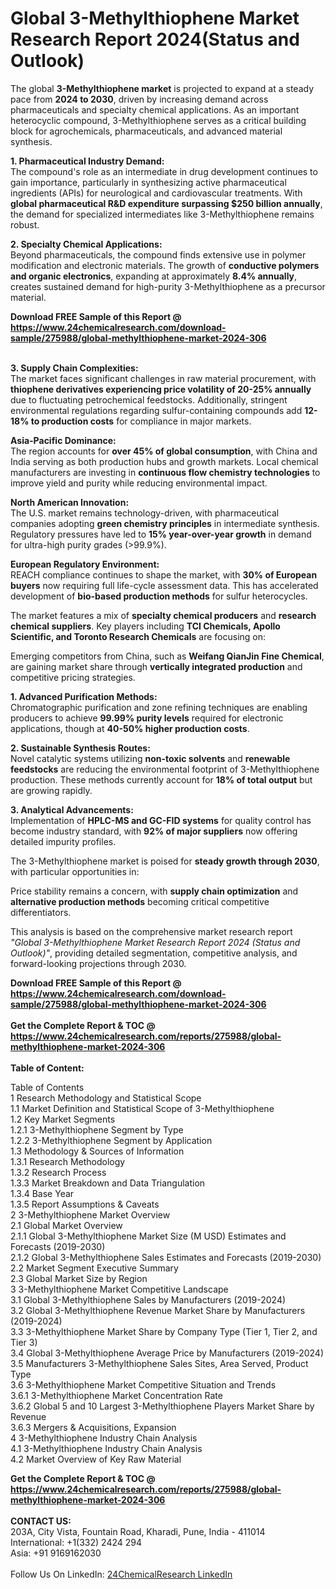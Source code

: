 <h1>Global 3-Methylthiophene Market Research Report 2024(Status and Outlook)</h1><p>The global <strong>3-Methylthiophene market</strong> is projected to expand at a steady pace from <strong>2024 to 2030</strong>, driven by increasing demand across pharmaceuticals and specialty chemical applications. As an important heterocyclic compound, 3-Methylthiophene serves as a critical building block for agrochemicals, pharmaceuticals, and advanced material synthesis.</p><p><strong>1. Pharmaceutical Industry Demand:</strong><br>
The compound's role as an intermediate in drug development continues to gain importance, particularly in synthesizing active pharmaceutical ingredients (APIs) for neurological and cardiovascular treatments. With <strong>global pharmaceutical R&amp;D expenditure surpassing $250 billion annually</strong>, the demand for specialized intermediates like 3-Methylthiophene remains robust.</p><p><strong>2. Specialty Chemical Applications:</strong><br>
Beyond pharmaceuticals, the compound finds extensive use in polymer modification and electronic materials. The growth of <strong>conductive polymers and organic electronics</strong>, expanding at approximately <strong>8.4% annually</strong>, creates sustained demand for high-purity 3-Methylthiophene as a precursor material.</p><div><b>Download FREE Sample of this Report @ 
            <a href="https://www.24chemicalresearch.com/download-sample/275988/global-methylthiophene-market-2024-306">
            https://www.24chemicalresearch.com/download-sample/275988/global-methylthiophene-market-2024-306</a></b></div><br><p><strong>3. Supply Chain Complexities:</strong><br>
The market faces significant challenges in raw material procurement, with <strong>thiophene derivatives experiencing price volatility of 20-25% annually</strong> due to fluctuating petrochemical feedstocks. Additionally, stringent environmental regulations regarding sulfur-containing compounds add <strong>12-18% to production costs</strong> for compliance in major markets.</p><p><strong>Asia-Pacific Dominance:</strong><br>
The region accounts for <strong>over 45% of global consumption</strong>, with China and India serving as both production hubs and growth markets. Local chemical manufacturers are investing in <strong>continuous flow chemistry technologies</strong> to improve yield and purity while reducing environmental impact.</p><p><strong>North American Innovation:</strong><br>
The U.S. market remains technology-driven, with pharmaceutical companies adopting <strong>green chemistry principles</strong> in intermediate synthesis. Regulatory pressures have led to <strong>15% year-over-year growth</strong> in demand for ultra-high purity grades (&gt;99.9%).</p><p><strong>European Regulatory Environment:</strong><br>
REACH compliance continues to shape the market, with <strong>30% of European buyers</strong> now requiring full life-cycle assessment data. This has accelerated development of <strong>bio-based production methods</strong> for sulfur heterocycles.</p><p>The market features a mix of <strong>specialty chemical producers</strong> and <strong>research chemical suppliers</strong>. Key players including <strong>TCI Chemicals, Apollo Scientific, and Toronto Research Chemicals</strong> are focusing on:</p><p>Emerging competitors from China, such as <strong>Weifang QianJin Fine Chemical</strong>, are gaining market share through <strong>vertically integrated production</strong> and competitive pricing strategies.</p><p><strong>1. Advanced Purification Methods:</strong><br>
Chromatographic purification and zone refining techniques are enabling producers to achieve <strong>99.99% purity levels</strong> required for electronic applications, though at <strong>40-50% higher production costs</strong>.</p><p><strong>2. Sustainable Synthesis Routes:</strong><br>
Novel catalytic systems utilizing <strong>non-toxic solvents</strong> and <strong>renewable feedstocks</strong> are reducing the environmental footprint of 3-Methylthiophene production. These methods currently account for <strong>18% of total output</strong> but are growing rapidly.</p><p><strong>3. Analytical Advancements:</strong><br>
Implementation of <strong>HPLC-MS and GC-FID systems</strong> for quality control has become industry standard, with <strong>92% of major suppliers</strong> now offering detailed impurity profiles.</p><p>The 3-Methylthiophene market is poised for <strong>steady growth through 2030</strong>, with particular opportunities in:</p><p>Price stability remains a concern, with <strong>supply chain optimization</strong> and <strong>alternative production methods</strong> becoming critical competitive differentiators.</p><p>This analysis is based on the comprehensive market research report <em>"Global 3-Methylthiophene Market Research Report 2024 (Status and Outlook)"</em>, providing detailed segmentation, competitive analysis, and forward-looking projections through 2030.</p><div><b>Download FREE Sample of this Report @ 
            <a href="https://www.24chemicalresearch.com/download-sample/275988/global-methylthiophene-market-2024-306">
            https://www.24chemicalresearch.com/download-sample/275988/global-methylthiophene-market-2024-306</a></b></div><br><div><b>Get the Complete Report & TOC @ 
            <a href="https://www.24chemicalresearch.com/reports/275988/global-methylthiophene-market-2024-306">
            https://www.24chemicalresearch.com/reports/275988/global-methylthiophene-market-2024-306</a></b></div><br>
            <b>Table of Content:</b><p>Table of Contents<br />
1 Research Methodology and Statistical Scope<br />
1.1 Market Definition and Statistical Scope of 3-Methylthiophene<br />
1.2 Key Market Segments<br />
1.2.1 3-Methylthiophene Segment by Type<br />
1.2.2 3-Methylthiophene Segment by Application<br />
1.3 Methodology & Sources of Information<br />
1.3.1 Research Methodology<br />
1.3.2 Research Process<br />
1.3.3 Market Breakdown and Data Triangulation<br />
1.3.4 Base Year<br />
1.3.5 Report Assumptions & Caveats<br />
2 3-Methylthiophene Market Overview<br />
2.1 Global Market Overview<br />
2.1.1 Global 3-Methylthiophene Market Size (M USD) Estimates and Forecasts (2019-2030)<br />
2.1.2 Global 3-Methylthiophene Sales Estimates and Forecasts (2019-2030)<br />
2.2 Market Segment Executive Summary<br />
2.3 Global Market Size by Region<br />
3 3-Methylthiophene Market Competitive Landscape<br />
3.1 Global 3-Methylthiophene Sales by Manufacturers (2019-2024)<br />
3.2 Global 3-Methylthiophene Revenue Market Share by Manufacturers (2019-2024)<br />
3.3 3-Methylthiophene Market Share by Company Type (Tier 1, Tier 2, and Tier 3)<br />
3.4 Global 3-Methylthiophene Average Price by Manufacturers (2019-2024)<br />
3.5 Manufacturers 3-Methylthiophene Sales Sites, Area Served, Product Type<br />
3.6 3-Methylthiophene Market Competitive Situation and Trends<br />
3.6.1 3-Methylthiophene Market Concentration Rate<br />
3.6.2 Global 5 and 10 Largest 3-Methylthiophene Players Market Share by Revenue<br />
3.6.3 Mergers & Acquisitions, Expansion<br />
4 3-Methylthiophene Industry Chain Analysis<br />
4.1 3-Methylthiophene Industry Chain Analysis<br />
4.2 Market Overview of Key Raw Material</p><div><b>Get the Complete Report & TOC @ 
            <a href="https://www.24chemicalresearch.com/reports/275988/global-methylthiophene-market-2024-306">
            https://www.24chemicalresearch.com/reports/275988/global-methylthiophene-market-2024-306</a></b></div><br><b>CONTACT US:</b><br>
            203A, City Vista, Fountain Road, Kharadi, Pune, India - 411014<br>
            International: +1(332) 2424 294<br>
            Asia: +91 9169162030 <br><br>
            Follow Us On LinkedIn: <a href="https://www.linkedin.com/company/24chemicalresearch/">24ChemicalResearch LinkedIn</a>